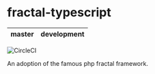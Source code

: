 # fractal-typescript

| master | development |
| :---:  | :----------:|
![CircleCI](https://circleci.com/gh/Dakesi95/fractal-typescript.svg?style=svg&circle-token=e5487cad6b8f556625394d66411eb41d4f739f58)

An adoption of the famous php fractal framework.
